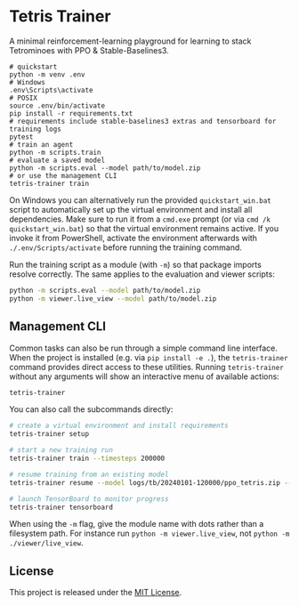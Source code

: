 
# Tetris Trainer

A minimal reinforcement-learning playground for learning to stack Tetrominoes
with PPO & Stable-Baselines3.

```
# quickstart
python -m venv .env
# Windows
.env\Scripts\activate
# POSIX
source .env/bin/activate
pip install -r requirements.txt
# requirements include stable-baselines3 extras and tensorboard for training logs
pytest
# train an agent
python -m scripts.train
# evaluate a saved model
python -m scripts.eval --model path/to/model.zip
# or use the management CLI
tetris-trainer train
```

On Windows you can alternatively run the provided `quickstart_win.bat`
script to automatically set up the virtual environment and install all
dependencies. Make sure to run it from a `cmd.exe` prompt (or via
`cmd /k quickstart_win.bat`) so that the virtual environment remains
active. If you invoke it from PowerShell, activate the environment
afterwards with `./.env/Scripts/activate` before running the training
command.

Run the training script as a module (with `-m`) so that package imports
resolve correctly. The same applies to the evaluation and viewer
scripts:

```bash
python -m scripts.eval --model path/to/model.zip
python -m viewer.live_view --model path/to/model.zip
```

## Management CLI

Common tasks can also be run through a simple command line interface. When the
project is installed (e.g. via `pip install -e .`), the `tetris-trainer` command
provides direct access to these utilities. Running `tetris-trainer` without any
arguments will show an interactive menu of available actions:

```bash
tetris-trainer
```

You can also call the subcommands directly:

```bash
# create a virtual environment and install requirements
tetris-trainer setup

# start a new training run
tetris-trainer train --timesteps 200000

# resume training from an existing model
tetris-trainer resume --model logs/tb/20240101-120000/ppo_tetris.zip --timesteps 50000

# launch TensorBoard to monitor progress
tetris-trainer tensorboard
```

When using the `-m` flag, give the module name with dots rather than a
filesystem path. For instance run `python -m viewer.live_view`, not
`python -m ./viewer/live_view`.

## License

This project is released under the [MIT License](LICENSE).
